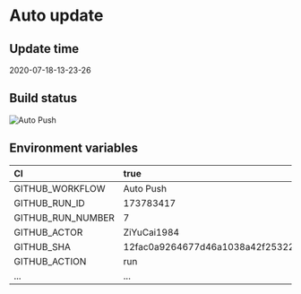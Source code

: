 ﻿# Auto update

## Update time

2020-07-18-13-23-26

## Build status

![Auto Push](https://github.com/ZiYuCai1984/Rustle.fmLuWorks.Automation.DailyPush/workflows/Auto%20Push/badge.svg)

## Environment variables

| CI  | true  |
| :------------ | :------------ |
| GITHUB_WORKFLOW	|  Auto Push |
| GITHUB_RUN_ID	|  173783417 |
| GITHUB_RUN_NUMBER	|  7 |
| GITHUB_ACTOR	|  ZiYuCai1984 |
| GITHUB_SHA	|  12fac0a9264677d46a1038a42f253226dadd56f1 |
| GITHUB_ACTION	|  run |
| ... |...|
